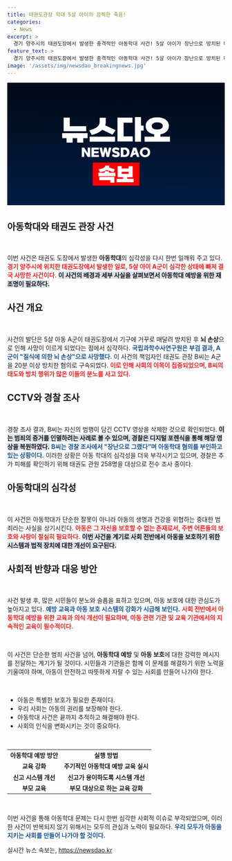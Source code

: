 ```yaml
---
title: 태권도관장 학대 5살 아이의 끔찍한 죽음!
categories:
  - News
excerpt: >
  경기 양주시의 태권도장에서 발생한 충격적인 아동학대 사건! 5살 아이가 장난으로 방치된 매트 속에서 숨졌다는 주장이 제기된 가운데, 검찰 송치와 CCTV 복원으로 사건의 진실이 밝혀질까?
feature_text: >
  경기 양주시의 태권도장에서 발생한 충격적인 아동학대 사건! 5살 아이가 장난으로 방치된 매트 속에서 숨졌다는 주장이 제기된 가운데, 검찰 송치와 CCTV 복원으로 사건의 진실이 밝혀질까?
image: '/assets/img/newsdao_breakingnews.jpg'
---
```


<p><img src="/assets/img/newsdao_breakingnews.jpg" alt="firstkoreanews 속보" /></p>

<h2 data-ke-size="size26">아동학대와 태권도 관장 사건</h2>

<p data-ke-size="size16">&nbsp;</p>

<p>이번 사건은 태권도 도장에서 발생한 <b>아동학대</b>의 심각성을 다시 한번 일깨워 주고 있다. <b><span style="color: #ee2323;">경기 양주시에 위치한 태권도장에서 발생한 일로, 5살 아이 A군이 심각한 상태에 빠져 결국 사망한 사건이다.</span></b> <b><span style="background-color: #21538527;">이 사건의 배경과 세부 사실을 살펴보면서 아동학대 예방을 위한 재조명이 필요하다.</span></b></p>

<h2 data-ke-size="size26">사건 개요</h2>

<p data-ke-size="size16">&nbsp;</p>

<p>사건의 발단은 5살 아동 A군이 태권도장에서 기구에 거꾸로 매달려 방치된 후 <b>뇌 손상</b>으로 인해 사망이 이르게 되었다는 점에서 심각하다. <b><span style="color: #1a5490;">국립과학수사연구원은 부검 결과, A군이 "질식에 의한 뇌 손상"으로 사망했다.</span></b> 이 사건의 책임자인 태권도 관장 B씨는 A군을 20분 이상 방치한 혐의로 구속되었다. <b><span style="color: #ee2323;">이로 인해 사회의 이목이 집중되었으며, B씨의 태도와 방치 행위가 많은 이들의 분노를 사고 있다.</span></b></p>

<h2 data-ke-size="size26">CCTV와 경찰 조사</h2>

<p data-ke-size="size16">&nbsp;</p>

<p>경찰 조사 결과, B씨는 자신의 범행이 담긴 CCTV 영상을 삭제한 것으로 확인되었다. <b><span style="background-color: #21538527;">이는 범죄의 증거를 인멸하려는 사례로 볼 수 있으며, 경찰은 디지털 포렌식을 통해 해당 영상을 복원하였다.</span></b> <b><span style="color: #1a5490;">B씨는 경찰 조사에서 "장난으로 그랬다"며 아동학대 혐의를 부인하고 있는 상황이다.</span></b> 이러한 상황은 아동 학대의 심각성을 더욱 부각시키고 있으며, 경찰은 추가 피해를 확인하기 위해 태권도 관원 258명을 대상으로 전수 조사 중이다.</p>

<h2 data-ke-size="size26">아동학대의 심각성</h2>

<p data-ke-size="size16">&nbsp;</p>

<p>이 사건은 아동학대가 단순한 잘못이 아니라 아동의 생명과 건강을 위협하는 중대한 범죄라는 사실을 상기시킨다. <b><span style="color: #ee2323;">아동은 그 자신을 보호할 수 없는 존재로서, 주변 어른들의 보호와 사랑이 절실히 필요하다.</span></b> <b><span style="background-color: #21538527;">이번 사건을 계기로 사회 전반에서 아동을 보호하기 위한 시스템과 법적 장치에 대한 개선이 요구된다.</span></b></p>

<h2 data-ke-size="size26">사회적 반향과 대응 방안</h2>

<p data-ke-size="size16">&nbsp;</p>

<p>사건 발생 후, 많은 시민들이 분노와 슬픔을 표하고 있으며, 아동 보호에 대한 관심도가 높아지고 있다. <b><span style="color: #1a5490;">예방 교육과 아동 보호 시스템의 강화가 시급해 보인다.</span></b> <b><span style="color: #ee2323;">사회 전반에서 아동학대 예방을 위한 교육과 의식 개선이 필요하며, 아동 관련 기관 및 교육 기관에서의 지속적인 교육이 필수적이다.</span></b></p>

<p data-ke-size="size16">&nbsp;</p>

<p>이 사건은 단순한 범죄 사건을 넘어, <b>아동학대 예방</b> 및 <b>아동 보호</b>에 대한 강력한 메시지를 전달하는 계기가 될 것이다. 시민들과 기관들은 함께 이 문제를 해결하기 위한 노력을 기울여야 하며, 아동이 안전하고 따뜻하게 자랄 수 있는 사회를 만들어 나가야 한다.</p>

<p data-ke-size="size16">&nbsp;</p>

<ul>
    <li>아동은 특별한 보호가 필요한 존재이다.</li>
    <li>우리 사회는 아동의 권리를 보장해야 한다.</li>
    <li>아동학대 사건은 끝까지 추적하고 해결해야 한다.</li>
    <li>사회의 인식을 변화시키는 것이 중요하다.</li>
</ul>

<p data-ke-size="size16">&nbsp;</p>

<table style="width: 100%;">
    <tr>
        <td style="text-align: center; height: 17px;"><b>아동학대 예방 방안</b></td>
        <td style="text-align: center; height: 17px;"><b>실행 방법</b></td>
    </tr>
    <tr>
        <td style="text-align: center; height: 17px;"><b>교육 강화</b></td>
        <td style="text-align: center; height: 17px;"><b>주기적인 아동학대 예방 교육 실시</b></td>
    </tr>
    <tr>
        <td style="text-align: center; height: 17px;"><b>신고 시스템 개선</b></td>
        <td style="text-align: center; height: 17px;"><b>신고가 용이하도록 시스템 개선</b></td>
    </tr>
    <tr>
        <td style="text-align: center; height: 17px;"><b>부모 교육</b></td>
        <td style="text-align: center; height: 17px;"><b>부모 대상으로 하는 교육 강화</b></td>
    </tr>
</table>

<p data-ke-size="size16">&nbsp;</p>

<p>이번 사건을 통해 아동학대 문제는 다시 한번 심각한 사회적 이슈로 부각되었으며, 이러한 사건이 반복되지 않기 위해서는 모두의 관심과 노력이 필요하다. <b><span style="color: #1a5490;">우리 모두가 아동을 지키는 사회를 만들어 나가야 할 것이다.</span></b></p>
실시간 뉴스 속보는, <a href="https://newsdao.kr" rel="dofollow">https://newsdao.kr</a>


